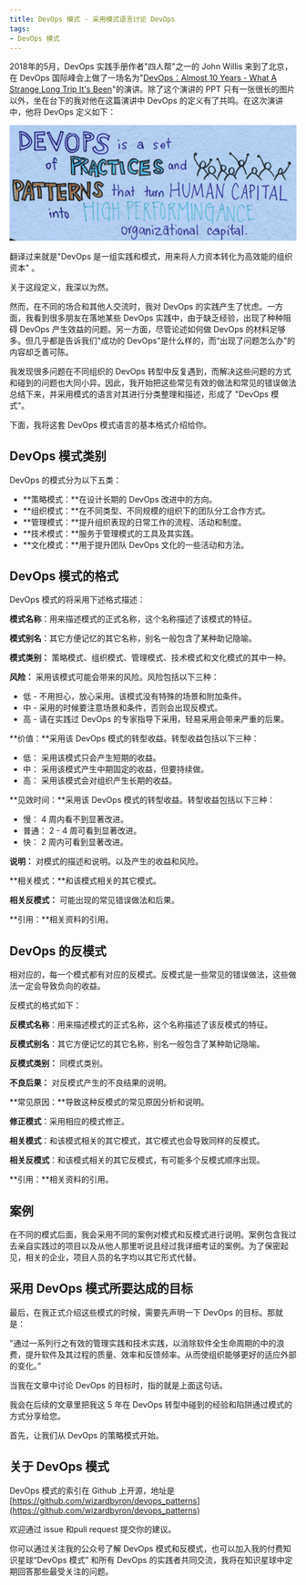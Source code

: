 ```yaml
---
title: DevOps 模式 - 采用模式语言讨论 DevOps
tags:
- DevOps 模式
---
```


2018年的5月，DevOps 实践手册作者"四人帮"之一的 John Willis 来到了北京，在 DevOps 国际峰会上做了一场名为"[DevOps：Almost 10 Years - What A Strange Long Trip It's Been](https://www.slideshare.net/botchagalupe/devops-a-long-strange-trip-its-been)"的演讲。除了这个演讲的 PPT 只有一张很长的图片以外，坐在台下的我对他在这篇演讲中 DevOps 的定义有了共鸣。在这次演讲中，他将 DevOps 定义如下：

![John Willis 演讲 PPT 的一部分](/img/post/20190518/devops-def.png)

翻译过来就是"DevOps 是一组实践和模式，用来将人力资本转化为高效能的组织资本" 。

关于这段定义，我深以为然。

然而，在不同的场合和其他人交流时，我对 DevOps 的实践产生了忧虑。一方面，我看到很多朋友在落地某些 DevOps 实践中，由于缺乏经验，出现了种种阻碍 DevOps 产生效益的问题。另一方面，尽管论述如何做 DevOps 的材料足够多。但几乎都是告诉我们"成功的 DevOps”是什么样的，而“出现了问题怎么办”的内容却乏善可陈。

我发现很多问题在不同组织的 DevOps 转型中反复遇到，而解决这些问题的方式和碰到的问题也大同小异。因此，我开始把这些常见有效的做法和常见的错误做法总结下来，并采用模式的语言对其进行分类整理和描述，形成了 "DevOps 模式"。

下面，我将这套 DevOps 模式语言的基本格式介绍给你。

## DevOps 模式类别

DevOps 的模式分为以下五类：

- **策略模式：**在设计长期的 DevOps 改进中的方向。
- **组织模式：**在不同类型、不同规模的组织下的团队分工合作方式。
- **管理模式：**提升组织表现的日常工作的流程、活动和制度。
- **技术模式：**服务于管理模式的工具及其实践。
- **文化模式：**用于提升团队 DevOps 文化的一些活动和方法。

## DevOps 模式的格式

DevOps 模式的将采用下述格式描述：

**模式名称**：用来描述模式的正式名称，这个名称描述了该模式的特征。

**模式别名**：其它方便记忆的其它名称，别名一般包含了某种助记隐喻。

**模式类别：** 策略模式、组织模式、管理模式、技术模式和文化模式的其中一种。

**风险：** 采用该模式可能会带来的风险。风险包括以下三种：

- 低 - 不用担心，放心采用。该模式没有特殊的场景和附加条件。
- 中 - 采用的时候要注意场景和条件，否则会出现反模式。
- 高 - 请在实践过 DevOps 的专家指导下采用，轻易采用会带来严重的后果。

**价值：**采用该 DevOps 模式的转型收益。转型收益包括以下三种：

- 低： 采用该模式只会产生短期的收益。
- 中： 采用该模式产生中期固定的收益，但要持续做。
- 高： 采用该模式会对组织产生长期的收益。

**见效时间：**采用该 DevOps 模式的转型收益。转型收益包括以下三种：

- 慢： 4 周内看不到显著改进。
- 普通： 2 - 4 周可看到显著改进。
- 快： 2 周内可看到显著改进。

**说明：** 对模式的描述和说明。以及产生的收益和风险。

**相关模式：**和该模式相关的其它模式。

**相关反模式：** 可能出现的常见错误做法和后果。

**引用：**相关资料的引用。

## DevOps 的反模式

相对应的，每一个模式都有对应的反模式。反模式是一些常见的错误做法，这些做法一定会导致负向的收益。

反模式的格式如下：

**反模式名称**：用来描述模式的正式名称，这个名称描述了该反模式的特征。

**反模式别名**：其它方便记忆的其它名称，别名一般包含了某种助记隐喻。

**反模式类别：** 同模式类别。

**不良后果：** 对反模式产生的不良结果的说明。

**常见原因：**导致这种反模式的常见原因分析和说明。

**修正模式**：采用相应的模式修正。

**相关模式**：和该模式相关的其它模式，其它模式也会导致同样的反模式。

**相关反模式**：和该模式相关的其它反模式，有可能多个反模式顺序出现。

**引用：**相关资料的引用。

## 案例

在不同的模式后面，我会采用不同的案例对模式和反模式进行说明。案例包含我过去亲自实践过的项目以及从他人那里听说且经过我详细考证的案例。为了保密起见，相关的企业，项目人员的名字均以其它形式代替。

## 采用 DevOps 模式所要达成的目标

最后，在我正式介绍这些模式的时候，需要先声明一下 DevOps 的目标。那就是：

"通过一系列行之有效的管理实践和技术实践，以消除软件全生命周期的中的浪费，提升软件及其过程的质量、效率和反馈频率。从而使组织能够更好的适应外部的变化。”

当我在文章中讨论 DevOps 的目标时，指的就是上面这句话。

我会在后续的文章里把我这 5 年在 DevOps 转型中碰到的经验和陷阱通过模式的方式分享给您。

首先，让我们从 DevOps 的策略模式开始。

## 关于 DevOps 模式

DevOps 模式的索引在 Github 上开源，地址是[https://github.com/wizardbyron/devops_patterns](https://github.com/wizardbyron/devops_patterns)

欢迎通过 issue 和pull request 提交你的建议。

你可以通过关注我的公众号了解 DevOps 模式和反模式，也可以加入我的付费知识星球“DevOps 模式” 和所有 DevOps 的实践者共同交流，我将在知识星球中定期回答那些最受关注的问题。
